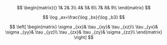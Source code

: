 <script type="text/javascript" src="https://cdnjs.cloudflare.com/ajax/libs/mathjax/2.7.1/MathJax.js?config=default"></script>

$$
\begin{matrix}{}
	1&		2&		3\\
	4&		5&		6\\
	7&		8&		9\\
\end{matrix}
$$

$$
\log _ax=\frac{\log _bx}{\log _b3}
$$

$$
\left[ \begin{matrix}
	\sigma _{xx}&		\tau _{xy}&		\tau _{xz}\\
	\tau _{yx}&		\sigma _{yy}&		\tau _{yz}\\
	\tau _{zx}&		\tau _{zy}&		\sigma _{zz}\\
\end{matrix} \right] 
$$

